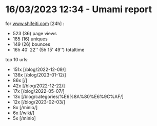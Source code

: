 # 16/03/2023 12:34 - Umami report
for www.shifeiti.com [24h] :

 - 523 (36) page views
 - 185 (16) uniques
 - 149 (26) bounces
 - 16h 40' 22'' (5h 15' 49'') totaltime


top 10 urls:
 - 151x [/blog/2022-12-09/]
 - 136x [/blog/2023-01-12/]
 - 86x [/]
 - 42x [/blog/2022-12-22/]
 - 17x [/blog/2022-05-07/]
 - 13x [/blog/categories/%E6%8A%80%E6%9C%AF/]
 - 12x [/blog/2023-02-03/]
 - 8x [/minio/]
 - 6x [/wiki/]
 - 5x [/minio]


